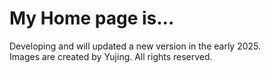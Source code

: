# My Home page is...<br>
Developing and will updated a new version in the early 2025.<br>
Images are created by Yujing. All rights reserved.
